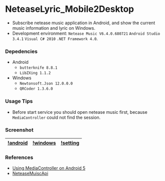 # NeteaseLyric_Mobile2Desktop

+ Subscribe netease music application in Android, and show the current music information and lyric on Windows.
+ Development environment: `Netease Music V6.4.0.680721` `Android Studio 3.4.1` `Visual C# 2010` `.NET Framework 4.0`.

### Depedencies

+ Android
    + `butterknife 8.8.1`
    + `LibZXing 1.1.2`
+ Windows
    + `Newtonsoft.Json 12.0.0.0`
    + `QRCoder 1.3.6.0`

### Usage Tips

+ Before start service you should open netease music first, because `MediaController` could not find the session.

### Screenshot

|[!android](./assets/Android.jpg)|[!windows](./assets/Windows.jpg)|[!setting](./assets/Setting.jpg)|
|---|---|---|

### References

+ [Using MediaController on Android 5](https://stackoverflow.com/questions/27107212/using-mediacontroller-on-android-5)
+ [NeteaseMuiscApi](https://github.com/GEEKiDoS/NeteaseMuiscApi)
